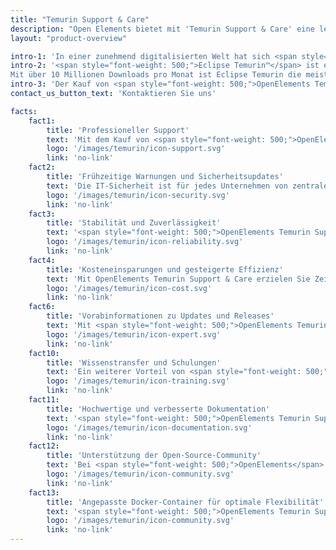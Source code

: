 ```yaml
---
title: "Temurin Support & Care"
description: "Open Elements bietet mit 'Temurin Support & Care' eine leichtgewichtigen Support für die bekannteste Java Distribution."
layout: "product-overview"

intro-1: 'In einer zunehmend digitalisierten Welt hat sich <span style="font-weight: 500;">Java™</span> als eine der populärsten und weitverbreitetsten Programmiersprachen etabliert. Umso wichtiger ist es, auf professionelle Unterstützung zurückgreifen zu können, um bei der Entwicklung und Wartung von Java-Anwendungen auf der sicheren Seite zu sein.'
intro-2: '<span style="font-weight: 500;">Eclipse Temurin™</span> ist eine Java Laufzeitumgebung welche auf dem <span style="font-weight: 500;">OpenJDK™</span> basiert und von der <span style="font-weight: 500;">Eclipse Foundation</span> unter einer Open Source Lizenz vertrieben wird. Eclipse Temurin ist ein zentrales Projekt der <span style="font-weight: 500;">Adoptium™</span> Working Group die hochqualitative Produkte und Technologien für das Java Ökosystem entwickelt und bereitstellt.
Mit über 10 Millionen Downloads pro Monat ist Eclipse Temurin die meistgenutzte Java Laufzeitumgebung der Welt. <span style="font-weight: 500;">OpenElements</span> hat als Mitglied der <span style="font-weight: 500;">Adoptium™</span> Working Group zu diesem Erfolg maßgeblich beigetragten. Unser Gründer <a class="link-purple" href="/about-hendrik">Hendrik Ebbers</a> ist Gründungsmitglied von Adoptium sowie Mitglied des Technical Steering Commitee (TSC) des Vorgängers AdoptOpenJDK.'
intro-3: 'Der Kauf von <span style="font-weight: 500;">OpenElements Temurin Support & Care</span> bietet Ihnen eine Vielzahl von Vorteilen, die die Leistungsfähigkeit und Sicherheit Ihrer Java-Anwendungen erhöhen sowie Ihren Entwicklungsprozess optimieren. Durch die direkte Mitarbeit an <span style="font-weight: 500;">Open Elements</span> hat als Mitglied der <span style="font-weight: 500;">Adoptium™</span> und die außergewöhnliche Vernetzung von <span style="font-weight: 500;">Open Elements</span> hat als Mitglied der <span style="font-weight: 500;">OpenElements</span> durch <a class="link-purple" href="/about">unsere Aktivitäten im Java und Open Source Ökosystem</a> können wir Ihnen Informationen und Einblicke in die aktuelle und Zukünftige Entwicklung in der Eclipse Adoptium WorkingGroup sowie dem OpenJDK.'
contact_us_button_text: 'Kontaktieren Sie uns'

facts:
    fact1:
        title: 'Professioneller Support'
        text: 'Mit dem Kauf von <span style="font-weight: 500;">OpenElements Temurin Support & Care</span> erhalten Sie Zugang zu einem Team von Experten, die sich auf Java, OpenJDK und die Temurin-Distribution spezialisiert haben. Sie profitieren von schneller, zuverlässiger und persönlicher Unterstützung bei technischen Problemen, Fragen zur Implementierung oder sonstigen Herausforderungen.'
        logo: '/images/temurin/icon-support.svg'
        link: 'no-link'
    fact2:
        title: 'Frühzeitige Warnungen und Sicherheitsupdates'
        text: 'Die IT-Sicherheit ist für jedes Unternehmen von zentraler Bedeutung. <span style="font-weight: 500;">OpenElements Temurin Support & Care</span> gewährleistet, dass Sie umgehend über sicherheitsrelevante Updates und Patches informiert werden und diese zeitnah installieren können. Somit reduzieren Sie das Risiko von Sicherheitslücken und schützen Ihre proaktiv Anwendungen vor potenziellen Bedrohungen.'
        logo: '/images/temurin/icon-security.svg'
        link: 'no-link'
    fact3:
        title: 'Stabilität und Zuverlässigkeit'
        text: '<span style="font-weight: 500;">OpenElements Temurin Support & Care</span> stellt sicher, dass Ihre Java-Anwendungen auf einer stabilen und zuverlässigen Plattform laufen. Durch den kontinuierlichen Support erhalten Sie Updates und Fehlerbehebungen, die die Performance Ihrer Anwendungen verbessern und potenzielle Probleme frühzeitig erkennen und beheben.'
        logo: '/images/temurin/icon-reliability.svg'
        link: 'no-link'
    fact4:
        title: 'Kosteneinsparungen und gesteigerte Effizienz'
        text: 'Mit OpenElements Temurin Support & Care erzielen Sie Zeitersparnis sowie langfristige Kosteneinsparungen. Durch die kontinuierliche Verbesserung und Wartung Ihrer Anwendungen auf Basis von Eclipse Adoptium Produkten verringern Sie das Risiko von Sicherheitslücken, minimieren Systemausfälle und beschleunigen Ihre Entwicklungsprozesse während Sie gleichzeitig die Effizienz und Produktivität Ihres Teams steigern'
        logo: '/images/temurin/icon-cost.svg'
        link: 'no-link'
    fact6:
        title: 'Vorabinformationen zu Updates und Releases'
        text: 'Mit <span style="font-weight: 500;">OpenElements Temurin Support & Care</span> erhalten Sie frühzeitigen Zugang zu Informationen über bevorstehende Updates und Releases. Dadurch können Sie besser planen und sicherstellen, dass Ihre Systeme stets auf dem neuesten Stand sind, was die Leistung und Sicherheit Ihrer Java-Anwendungen verbessert.'
        logo: '/images/temurin/icon-expert.svg'
        link: 'no-link'
    fact10:
        title: 'Wissenstransfer und Schulungen'
        text: 'Ein weiterer Vorteil von <span style="font-weight: 500;">OpenElements Temurin Support & Care</span> ist der Zugang zu wichtigen KnowHow und Fachwissen zu Eclipse Adoptium und dem OpenJDK. Sie erhalten die Möglichkeit, Ihr Entwicklerteam in den neuesten Java-Technologien und -Tools effizient fortzubilden und alle informationen über die aktuellen Entwicklungen im Java Ökosystem direkt aus erster Hand zu erhalten.'
        logo: '/images/temurin/icon-training.svg'
        link: 'no-link'
    fact11:
        title: 'Hochwertige und verbesserte Dokumentation'
        text: '<span style="font-weight: 500;">OpenElements Temurin Support & Care</span> bietet Ihnen nicht nur direkten Zugang zu erfahrenen Java-Experten, sondern liefert auch eine verbesserte und umfassende Dokumentation aller Eclipse Adoptium Projekte in deutscher und englischer Sprache. Diese Dokumentation wird basierend auf den Bedürfnissen unserer Kunden zugeschnitten und hilft Ihnen dabei, das volle Potenzial von Temurin auszuschöpfen.'
        logo: '/images/temurin/icon-documentation.svg'
        link: 'no-link'
    fact12:
        title: 'Unterstützung der Open-Source-Community'
        text: 'Bei <span style="font-weight: 500;">OpenElements</span> sind wir stolz darauf, nicht nur erstklassigen Support für Eclipse Temurin anzubieten, sondern auch aktiv zur Weiterentwicklung von Temurin und anderen Projekten der Adoptium Working Group beizutragen. Wir glauben, dass der Erfolg von Open-Source-Projekten wie Temurin auf der Zusammenarbeit und dem Engagement der gesamten Community basiert. Deshalb investieren wir einen Teil des Gewinns aus unserem Temurin Care & Support direkt in die Open-Source-Community.'
        logo: '/images/temurin/icon-community.svg'
        link: 'no-link'
    fact13:
        title: 'Angepasste Docker-Container für optimale Flexibilität'
        text: '<span style="font-weight: 500;">OpenElements Temurin Support & Care</span> bieten wir auch angepasste Docker-Container an, die perfekt auf die Bedürfnisse unserer Kunden zugeschnitten sind. Sie enthalten die neuesten Versionen von Temurin und können auch weitere Java-Tools wie Maven enthalten. Wir sorgen für regelmäßige Aktualisierungen und Wartung, damit unsere Kunden stets auf dem neuesten Stand sind und ihre Java-Anwendungen in der Cloud oder in lokalen Umgebungen flexibel und effizient bereitstellen können.'
        logo: '/images/temurin/icon-community.svg'
        link: 'no-link'
---
```

